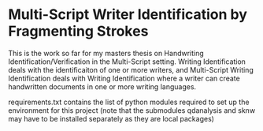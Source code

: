 # Multi-Script Writer Identification by Fragmenting Strokes
This is the work so far for my masters thesis on Handwriting Identification/Verification in the Multi-Script setting. Writing Identification deals with the identificaiton of one or more writers, and Multi-Script Writing Identification deals with Writing Identification where a writer can create handwritten documents in one or more writing languages.

requirements.txt contains the list of python modules required to set up the environment for this project (note that the submodules qdanalysis and sknw may have to be installed separately as they are local packages)